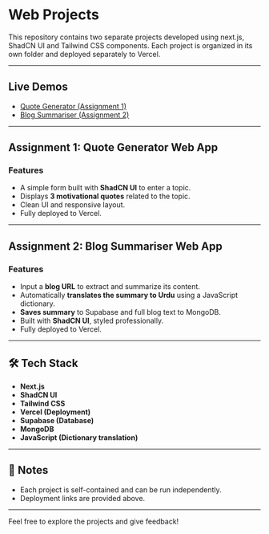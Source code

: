 # Web Projects 

This repository contains two separate projects developed using next.js, ShadCN UI and Tailwind CSS components. Each project is organized in its own folder and deployed separately to Vercel.

---
## Live Demos

- [Quote Generator (Assignment 1)](https://nexium-laiba-aslam-assign1-le1k.vercel.app/)
- [Blog Summariser (Assignment 2)](https://your-assignment2-vercel-link.vercel.app)

---

## Assignment 1: Quote Generator Web App

### Features
- A simple form built with **ShadCN UI** to enter a topic.
- Displays **3 motivational quotes** related to the topic.
- Clean UI and responsive layout.
- Fully deployed to Vercel.

---

## Assignment 2: Blog Summariser Web App

### Features
- Input a **blog URL** to extract and summarize its content.
- Automatically **translates the summary to Urdu** using a JavaScript dictionary.
- **Saves summary** to Supabase and full blog text to MongoDB.
- Built with **ShadCN UI**, styled professionally.
- Fully deployed to Vercel.

---

## 🛠️ Tech Stack

- **Next.js**
- **ShadCN UI**
- **Tailwind CSS**
- **Vercel (Deployment)**
- **Supabase (Database)**
- **MongoDB**
- **JavaScript (Dictionary translation)**

---

## 📄 Notes

- Each project is self-contained and can be run independently.
- Deployment links are provided above.

---

Feel free to explore the projects and give feedback!
